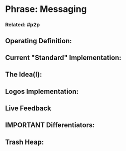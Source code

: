 # Phrase: Messaging

### Related: #p2p

## Operating Definition: 

## Current "Standard" Implementation: 

## The Idea(l):

## Logos Implementation:

## Live Feedback

## IMPORTANT Differentiators:

## Trash Heap:
